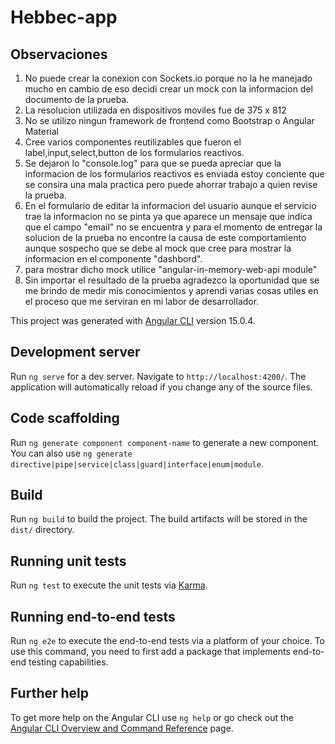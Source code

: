 # Hebbec-app

## Observaciones
1. No puede crear la conexion con Sockets.io porque no la he manejado mucho en cambio de eso decidi crear un mock con la informacion del documento de la prueba.
2. La resolucion utilizada en dispositivos moviles fue de 375 x 812
3. No se utilizo ningun framework de frontend como Bootstrap o Angular Material
4. Cree varios componentes reutilizables que fueron el label,input,select,button de los formularios reactivos.
5. Se dejaron lo "console.log" para que se pueda apreciar que la informacion de los formularios reactivos es enviada estoy conciente que se consira una mala practica pero puede ahorrar trabajo a quien revise la prueba.
6. En el formulario de editar la informacion del usuario aunque el servicio trae la informacion no se pinta ya que aparece un mensaje que indica que el campo "email" no se encuentra y para el momento de entregar la solucion de la prueba no encontre la causa de este comportamiento aunque sospecho que se debe al mock que cree para mostrar la informacion en el componente "dashbord".
7. para mostrar dicho mock utilice "angular-in-memory-web-api module"
8. Sin importar el resultado de la prueba agradezco la oportunidad que se me brindo de medir mis conocimientos y aprendi varias cosas utiles en el proceso que me serviran en mi labor de desarrollador.






This project was generated with [Angular CLI](https://github.com/angular/angular-cli) version 15.0.4.

## Development server

Run `ng serve` for a dev server. Navigate to `http://localhost:4200/`. The application will automatically reload if you change any of the source files.

## Code scaffolding

Run `ng generate component component-name` to generate a new component. You can also use `ng generate directive|pipe|service|class|guard|interface|enum|module`.

## Build

Run `ng build` to build the project. The build artifacts will be stored in the `dist/` directory.

## Running unit tests

Run `ng test` to execute the unit tests via [Karma](https://karma-runner.github.io).

## Running end-to-end tests

Run `ng e2e` to execute the end-to-end tests via a platform of your choice. To use this command, you need to first add a package that implements end-to-end testing capabilities.

## Further help

To get more help on the Angular CLI use `ng help` or go check out the [Angular CLI Overview and Command Reference](https://angular.io/cli) page.


